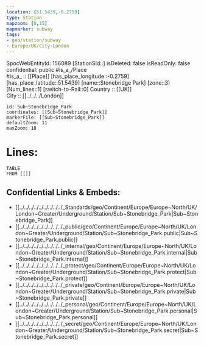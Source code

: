 ```yaml
---
location: [51.5439,-0.2759] 
type: Station 
mapzoom: [8,15] 
mapmarker: subway 
tags:
- geo/station/subway
- Europe/UK/City~London
---
```

SpocWebEntityId: 156089
[StationSId::] 
isDeleted: false
isReadOnly: false
confidential: public
#is_a_/Place  
#is_a_ :: [[Place]] 
[has_place_longitude::-0.2759] 
[has_place_latitude::51.5439] 
[name::Stonebridge Park] 
[zone::3] 
[Num_lines::1] 
[switch-to-Rail::0] 
Country :: [[UK]]  
City :: [[../../../London]]  


```leaflet
id: Sub~Stonebridge_Park
coordinates: [[Sub~Stonebridge_Park]] 
markerFile: [[Sub~Stonebridge_Park]] 
defaultZoom: 11 
maxZoom: 18
```


# Lines: 
```dataview
TABLE 
FROM [[]] 
```

## Confidential Links & Embeds: 
- [[../../../../../../../../../_Standards/geo/Continent/Europe/Europe~North/UK/London~Greater/Underground/Station/Sub~Stonebridge_Park|Sub~Stonebridge_Park]] 
- [[../../../../../../../../../_public/geo/Continent/Europe/Europe~North/UK/London~Greater/Underground/Station/Sub~Stonebridge_Park.public|Sub~Stonebridge_Park.public]] 
- [[../../../../../../../../../_internal/geo/Continent/Europe/Europe~North/UK/London~Greater/Underground/Station/Sub~Stonebridge_Park.internal|Sub~Stonebridge_Park.internal]] 
- [[../../../../../../../../../_protect/geo/Continent/Europe/Europe~North/UK/London~Greater/Underground/Station/Sub~Stonebridge_Park.protect|Sub~Stonebridge_Park.protect]] 
- [[../../../../../../../../../_private/geo/Continent/Europe/Europe~North/UK/London~Greater/Underground/Station/Sub~Stonebridge_Park.private|Sub~Stonebridge_Park.private]] 
- [[../../../../../../../../../_personal/geo/Continent/Europe/Europe~North/UK/London~Greater/Underground/Station/Sub~Stonebridge_Park.personal|Sub~Stonebridge_Park.personal]] 
- [[../../../../../../../../../_secret/geo/Continent/Europe/Europe~North/UK/London~Greater/Underground/Station/Sub~Stonebridge_Park.secret|Sub~Stonebridge_Park.secret]] 
